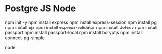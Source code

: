 # Postgre JS Node

npm init -y
npm install express
npm install express-session
npm install pg
npm install ejs
npm install express-validator
npm install dotenv
npm install passport
npm install passport-local
npm install bcryptjs
npm install connect-pg-simple

node <app name>
